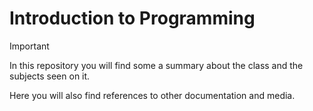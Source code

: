 # Introduction to Programming

> [!IMPORTANT]
> In this repository you will find some a summary about the class and the subjects seen on it.
>
> Here you will also find references to other documentation and media.
